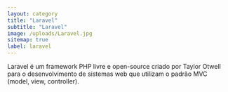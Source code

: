 ```yaml
---
layout: category
title: "Laravel"
subtitle: "Laravel"
image: /uploads/Laravel.jpg
sitemap: true
label: laravel
---
```


Laravel é um framework PHP livre e open-source criado por Taylor Otwell para o desenvolvimento de sistemas web que utilizam o padrão MVC (model, view, controller).